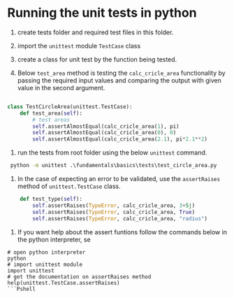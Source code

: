# Running the unit tests in python

1. create tests folder and required test files in this folder.
1. import the `unittest` module `TestCase` class
1. create a class for unit test by the function being tested.

1. Below `test_area` method is testing the `calc_cricle_area` functionality by passing the required input values and comparing the output with given value in the second argument.

```python

class TestCircleArea(unittest.TestCase):
    def test_area(self):
        # test areas
        self.assertAlmostEqual(calc_cricle_area(1), pi)
        self.assertAlmostEqual(calc_cricle_area(0), 0)
        self.assertAlmostEqual(calc_cricle_area(2.1), pi*2.1**2)
```

1. run the tests from root folder using the below `unittest` command.

```cmd
 python -m unittest .\fundamentals\basics\tests\test_circle_area.py
```

1. In the case of expecting an error to be validated, use the `assertRaises` method of `unittest.TestCase` class.

```python
    def test_type(self):
        self.assertRaises(TypeError, calc_cricle_area, 3+5j)
        self.assertRaises(TypeError, calc_cricle_area, True)
        self.assertRaises(TypeError, calc_cricle_area, "radius")
```

1. If you want help about the assert funtions follow the commands below in the python interpreter, se

```Pshell
# open python interpreter
python
# import unittest module
import unittest
# get the documentation on assertRaises method
help(unittest.TestCase.assertRaises)
```Pshell